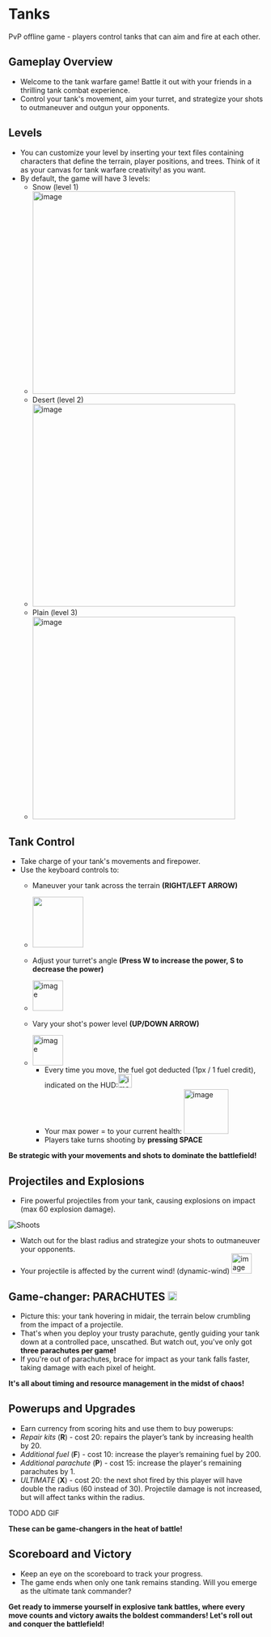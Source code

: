 # Tanks
PvP offline game - players control tanks that can aim and  fire at each other.

## Gameplay Overview
+ Welcome to the tank warfare game! Battle it out with your friends in a thrilling tank combat experience.
+ Control your tank's movement, aim your turret, and strategize your shots to outmaneuver and outgun your opponents.

## Levels
+ You can customize your level by inserting your text files containing characters that define the terrain, player positions, and trees. Think of it as your canvas for tank warfare creativity! as you want.
+ By default, the game will have 3 levels:
  + Snow (level 1)
  + <img width="400" alt="image" src="https://github.com/NguyenChHieu/Tanks/assets/140675996/169430b6-7e0e-496d-ae50-0e92e08e4e60">
  + Desert (level 2)
  + <img width="400" alt="image" src="https://github.com/NguyenChHieu/Tanks/assets/140675996/ad28e6a2-549d-472f-8ed2-156b06298f82">
  + Plain (level 3)
  + <img width="400" alt="image" src="https://github.com/NguyenChHieu/Tanks/assets/140675996/a4d4fcc8-e64f-4cab-b62d-0db3534f009d">

## Tank Control
+ Take charge of your tank's movements and firepower.
+ Use the keyboard controls to:
  + Maneuver your tank across the terrain **(RIGHT/LEFT ARROW)**
  + <img width="100" src="https://github.com/NguyenChHieu/Tanks/assets/140675996/9a81ab40-cf5e-40bf-bab9-d36c01a32d60)">
  + Adjust your turret's angle **(Press W to increase the power, S to decrease the power)**
  + <img width="60" alt="image" src="https://github.com/NguyenChHieu/Tanks/assets/140675996/10b75b1e-0650-4211-b7eb-4b5eb9148f43">

  + Vary your shot's power level **(UP/DOWN ARROW)**
  + <img width="60" alt="image" src="https://github.com/NguyenChHieu/Tanks/assets/140675996/c49c31ff-84ad-4194-970f-b909bd169fbf">
  
    + Every time you move, the fuel got deducted (1px / 1 fuel credit), indicated on the HUD:<img width="27" alt="image" src="https://github.com/NguyenChHieu/Tanks/assets/140675996/75c8b547-11e4-4060-b885-21dcf565af2a">
    + Your max power = to your current health: <img width="88" alt="image" src="https://github.com/NguyenChHieu/Tanks/assets/140675996/a2bee4bd-d7fb-4e0a-ac36-2b5a61d200ed">
    + Players take turns shooting by **pressing SPACE**
      
**Be strategic with your movements and shots to dominate the battlefield!**

## Projectiles and Explosions
+ Fire powerful projectiles from your tank, causing explosions on impact (max 60 explosion damage).

![Shoots](https://github.com/NguyenChHieu/Tanks/assets/140675996/d369e05a-5dbd-4fe8-9cc4-42053d8dc55b)

+ Watch out for the blast radius and strategize your shots to outmaneuver your opponents.
+ Your projectile is affected by the current wind! (dynamic-wind) <img width="40" alt="image" src="https://github.com/NguyenChHieu/Tanks/assets/140675996/1204e680-45c6-4953-84e6-cfedfe340463">

## Game-changer: **PARACHUTES** <img width="18" alt="image" src="https://github.com/NguyenChHieu/Tanks/assets/140675996/15e698cd-8e5e-422d-84dd-580ff98105ed">

+ Picture this: your tank hovering in midair, the terrain below crumbling from the impact of a projectile.
+ That's when you deploy your trusty parachute, gently guiding your tank down at a controlled pace, unscathed. But watch out, you've only got **three parachutes per game!**
+ If you're out of parachutes, brace for impact as your tank falls faster, taking damage with each pixel of height.

**It's all about timing and resource management in the midst of chaos!**

## Powerups and Upgrades
+ Earn currency from scoring hits and use them to buy powerups:
+ _Repair kits_ (**R**) - cost 20: repairs the player’s tank by increasing health by 20.
+ _Additional fuel_ (**F**) - cost 10: increase the player’s remaining fuel by 200.
+ _Additional parachute_ (**P**) - cost 15: increase the player's remaining parachutes by 1.
+ _ULTIMATE_ (**X**) - cost 20: the next shot fired by this player will have double the radius 
(60 instead of 30). Projectile damage is not increased, but will affect tanks within the radius.

 TODO ADD GIF
 
**These can be game-changers in the heat of battle!**

## Scoreboard and Victory
+ Keep an eye on the scoreboard to track your progress.
+ The game ends when only one tank remains standing. Will you emerge as the ultimate tank commander?

**Get ready to immerse yourself in explosive tank battles, where every move counts and victory awaits the boldest commanders! Let's roll out and conquer the battlefield!**


